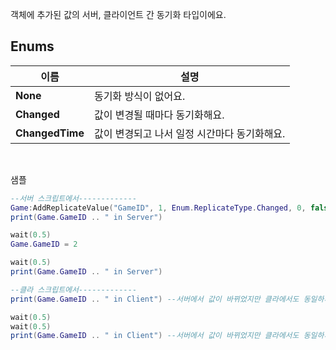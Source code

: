 
객체에 추가된 값의 서버, 클라이언트 간 동기화 타입이에요. 
<br>
## **Enums**

 **이름** | **설명** |
 --- | --- |
**None** |동기화 방식이 없어요. |
**Changed** |값이 변경될 때마다 동기화해요. |
**ChangedTime** |값이 변경되고 나서 일정 시간마다 동기화해요. |

<br>

샘플 

```lua
--서버 스크립트에서-------------
Game:AddReplicateValue("GameID", 1, Enum.ReplicateType.Changed, 0, false) --서버와 클라이언트간 동기화되는 값을 등록하고 초기값을 설정한뒤, 값이 변경될때마다 호출되게 해요.
print(Game.GameID .. " in Server")

wait(0.5)
Game.GameID = 2

wait(0.5)
print(Game.GameID .. " in Server")

--클라 스크립트에서-------------
print(Game.GameID .. " in Client") --서버에서 값이 바뀌었지만 클라에서도 동일하게 출력돼요.

wait(0.5)
wait(0.5)
print(Game.GameID .. " in Client") --서버에서 값이 바뀌었지만 클라에서도 동일하게 출력돼요.
```
<br>
